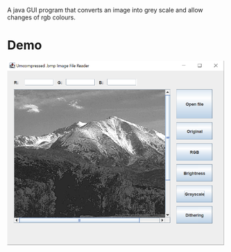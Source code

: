 
A java GUI program that converts an image into grey scale and allow changes of rgb colours.

# Demo
<img src="./imageprocess.PNG" width="500px">

